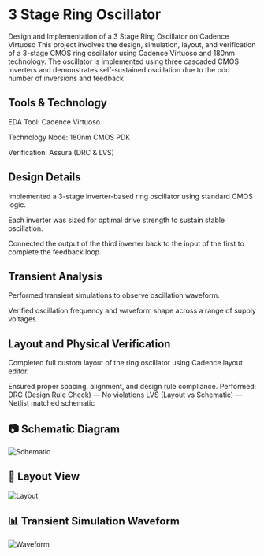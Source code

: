 # 3 Stage Ring Oscillator
Design and Implementation of a 3 Stage Ring Oscillator on Cadence Virtuoso 
This project involves the design, simulation, layout, and verification of a 3-stage CMOS ring oscillator using Cadence Virtuoso and 180nm technology. The oscillator is implemented using three cascaded CMOS inverters and demonstrates self-sustained oscillation due to the odd number of inversions and feedback
## Tools & Technology
EDA Tool: Cadence Virtuoso

Technology Node: 180nm CMOS PDK

Verification: Assura (DRC & LVS)

## Design Details
Implemented a 3-stage inverter-based ring oscillator using standard CMOS logic.

Each inverter was sized for optimal drive strength to sustain stable oscillation.

Connected the output of the third inverter back to the input of the first to complete the feedback loop.

## Transient Analysis
Performed transient simulations to observe oscillation waveform.

Verified oscillation frequency and waveform shape across a range of supply voltages.

## Layout and Physical Verification
Completed full custom layout of the ring oscillator using Cadence layout editor.

Ensured proper spacing, alignment, and design rule compliance.
Performed:
DRC (Design Rule Check) — No violations
LVS (Layout vs Schematic) — Netlist matched schematic

## 📷 Schematic Diagram
![Schematic](images/schematic.png)

## 🧱 Layout View
![Layout](images/layout.png)

## 📊 Transient Simulation Waveform
![Waveform](images/waveform.png)


